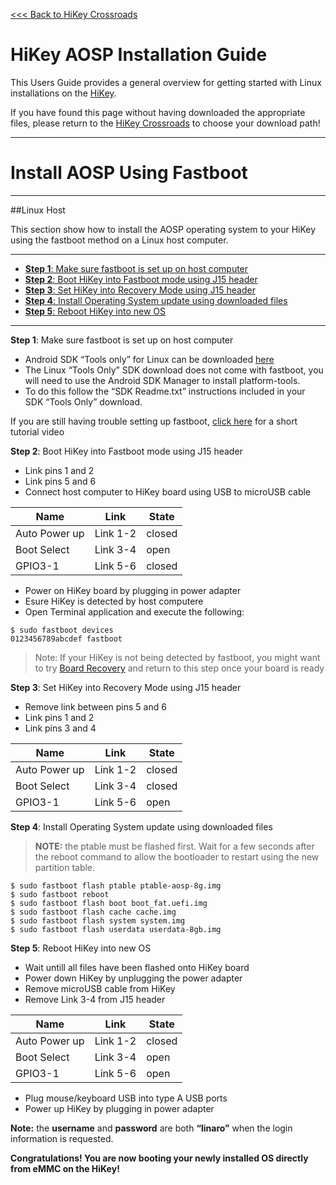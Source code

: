 [<<< Back to HiKey Crossroads](https://github.com/96boards/documentation/wiki/HiKey-Crossroads)
# HiKey AOSP Installation Guide

This Users Guide provides a general overview for getting started with Linux installations on the [HiKey](https://www.96boards.org/products/ce/hikey/). 


If you have found this page without having downloaded the appropriate files, please return to the [HiKey Crossroads](https://github.com/96boards/documentation/wiki/HiKey-Crossroads) to choose your download path!


***

# Install AOSP Using Fastboot

***
##Linux Host

This section show how to install the AOSP operating system to your HiKey using the fastboot method on a Linux host computer.

***

- [**Step 1**: Make sure fastboot is set up on host computer]()
- [**Step 2**: Boot HiKey into Fastboot mode using J15 header]()
- [**Step 3**: Set HiKey into Recovery Mode using J15 header]()
- [**Step 4**: Install Operating System update using downloaded files]()
- [**Step 5**: Reboot HiKey into new OS]()

***

**Step 1**: Make sure fastboot is set up on host computer 

- Android SDK “Tools only” for Linux can be downloaded <a href="http://developer.android.com/sdk" target="_blank">here</a>
- The Linux “Tools Only” SDK download does not come with fastboot, you will need to use the Android SDK Manager to install platform-tools.
- To do this follow the “SDK Readme.txt” instructions included in your SDK “Tools Only” download.

If you are still having trouble setting up fastboot, <a href="https://youtu.be/W_zlydVBftA" target="_blank">click here</a> for a short tutorial video

**Step 2**: Boot HiKey into Fastboot mode using J15 header

- Link pins 1 and 2
- Link pins 5 and 6
- Connect host computer to HiKey board using USB to microUSB cable

Name | Link | State
---- | ---- | -----
Auto Power up | Link 1-2 | closed
Boot Select | Link 3-4 | open
GPIO3-1 | Link 5-6 | closed

- Power on HiKey board by plugging in power adapter
- Esure HiKey is detected by host computere
- Open Terminal application and execute the following:

```shell
$ sudo fastboot devices
0123456789abcdef fastboot
```

>Note: If your HiKey is not being detected by fastboot, you might want to try [Board Recovery](https://github.com/96boards/documentation/wiki/HiKey-Board-Recovery) and return to this step once your board is ready

**Step 3**: Set HiKey into Recovery Mode using J15 header

- Remove link between pins 5 and 6
- Link pins 1 and 2
- Link pins 3 and 4

Name | Link | State
---- | ---- | -----
Auto Power up | Link 1-2 | closed
Boot Select | Link 3-4 | closed
GPIO3-1 | Link 5-6 | open

**Step 4**: Install Operating System update using downloaded files

>**NOTE:** the ptable must be flashed first. Wait for a few seconds after the reboot command to allow the bootloader to restart using the new partition table.

```shell
$ sudo fastboot flash ptable ptable-aosp-8g.img
$ sudo fastboot reboot
$ sudo fastboot flash boot boot_fat.uefi.img
$ sudo fastboot flash cache cache.img
$ sudo fastboot flash system system.img
$ sudo fastboot flash userdata userdata-8gb.img
```

**Step 5**: Reboot HiKey into new OS

- Wait untill all files have been flashed onto HiKey board
- Power down HiKey by unplugging the power adapter
- Remove microUSB cable from HiKey
- Remove Link 3-4 from J15 header

Name | Link | State
---- | ---- | -----
Auto Power up | Link 1-2 | closed
Boot Select | Link 3-4 | open
GPIO3-1 | Link 5-6 | open

- Plug mouse/keyboard USB into type A USB ports
- Power up HiKey by plugging in power adapter


**Note:** the **username** and **password** are both **“linaro”** when the login information is requested.

**Congratulations! You are now booting your newly installed OS directly
from eMMC on the HiKey!**
